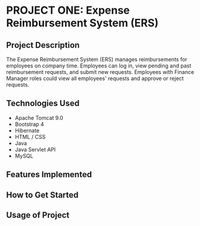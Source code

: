 # PROJECT ONE: Expense Reimbursement System (ERS) 

## Project Description
The Expense Reimbursement System (ERS) manages reimbursements for employees on company time. Employees can log in, view pending and past reimbursement requests, and submit new requests. Employees with Finance Manager roles could view all employees' requests and approve or reject requests. 
  
## Technologies Used
- Apache Tomcat 9.0
- Bootstrap 4
- Hibernate
- HTML / CSS
- Java
- Java Servlet API
- MySQL

## Features Implemented

## How to Get Started

## Usage of Project



